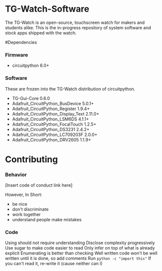 # TG-Watch-Software

The TG-Watch is an open-source, touchscreen watch for makers and students alike. This is the in-progress repository of system software and stock apps shipped with the watch.

#Dependencies
### Firmware
- circuitpython 6.0+
### Software
These are frozen into the TG-Watch distribution of circuitpython.
- TG-Gui-Core 0.6.0
- Adafruit_CircuitPython_BusDevice 5.0.1+
- Adafruit_CircuitPython_Register 1.9.4+
- Adafruit_CircuitPython_Display_Text 2.11.0+
- Adafruit_CircuitPython_LSM6DS 4.1.1+
- Adafruit_CircuitPython_FocalTouch 1.2.5+
- Adafruit_CircuitPython_DS3231 2.4.2+
- Adafruit_CircuitPython_LC709203F 2.0.0+
- Adafruit_CircuitPython_DRV2605 1.1.9+

# Contributing
### Behavior
[Insert code of conduct link here]

However, In Short:
- be nice
- don't discriminate
- work together
- understand people make mistakes

### Code

Using should not require understanding
Disclose complexity progressively
Use sugar to make code easier to read
Only infer on top of what is already explicit
Enumerating is better than checking <this line needs revising do not stringily type an api etc>
Well written code won't be well written until it is done, so add comments
Run ``python -c "import this"``
If you can't read it, re-write it (cause neither can I)
